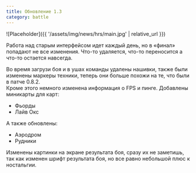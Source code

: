 ```yaml
---
title: Обновление 1.3
category: battle
---
```


![Placeholder]({{ '/assets/img/news/hrs/main.jpg' | relative_url }})

Работа над старым интерфейсом идет каждый день, но в «финал» попадают не все изменения. Что-то удаляется, что-то переносится а что-то остается навсегда.

Во время загрузи боя и в ушах команды удалены нашивки, также были изменены маркеры техники, теперь они больше похожи на те, что были в патче 0.8.2.  
Кроме этого немного изменена информация о FPS и пинге. Добавлены миникарты для карт:

- Фьорды
- Лайв Окс

А также обновлены:

- Аэродром
- Рудники

Изменены картинки на экране результата боя, сразу их не заметишь, так как изменен шрифт результата боя, но все равно небольшой плюс к ностальгии.
